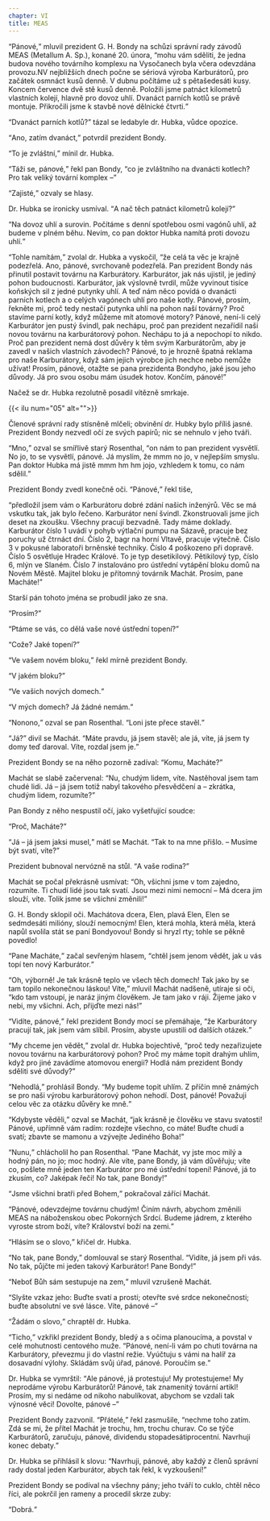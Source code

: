 ```yaml
---
chapter: VI
title: MEAS
---
```


<q>Pánové,</q> mluvil prezident G. H. Bondy na schůzi správní rady závodů MEAS (Metallum A. Sp.), konané 20. února, <q>mohu vám sděliti, že jedna budova nového továrního komplexu na Vysočanech byla včera odevzdána provozu.NV nejbližších dnech počne se sériová výroba Karburátorů, pro začátek osmnáct kusů denně.
V dubnu počítáme už s pětašedesáti kusy.
Koncem července dvě stě kusů denně.
Položili jsme patnáct kilometrů vlastních kolejí, hlavně pro dovoz uhlí.
Dvanáct parních kotlů se právě montuje.
Přikročili jsme k stavbě nové dělnické čtvrti.</q>

<q>Dvanáct parních kotlů?</q>
tázal se ledabyle dr. Hubka, vůdce opozice.

<q>Ano, zatím dvanáct,</q> potvrdil prezident Bondy.

<q>To je zvláštní,</q> mínil dr. Hubka.

<q>Táži se, pánové,</q> řekl pan Bondy, <q>co je zvláštního na dvanácti kotlech?
Pro tak veliký tovární komplex –</q>

<q>Zajisté,</q> ozvaly se hlasy.

Dr. Hubka se ironicky usmíval.
<q>A nač těch patnáct kilometrů kolejí?</q>

<q>Na dovoz uhlí a surovin.
Počítáme s denní spotřebou osmi vagónů uhlí, až budeme v plném běhu.
Nevím, co pan doktor Hubka namítá proti dovozu uhlí.</q>

<q>Tohle namítám,</q> zvolal dr. Hubka a vyskočil, <q>že celá ta věc je krajně podezřelá.
Ano, pánové, svrchovaně podezřelá.
Pan prezident Bondy nás přinutil postavit továrnu na Karburátory.
Karburátor, jak nás ujistil, je jediný pohon budoucnosti.
Karburátor, jak výslovně tvrdil, může vyvinout tisíce koňských sil z jedné putynky uhlí.
A teď nám něco povídá o dvanácti parních kotlech a o celých vagónech uhlí pro naše kotly.
Pánové, prosím, řekněte mi, proč tedy nestačí putynka uhlí na pohon naší továrny?
Proč stavíme parní kotly, když můžeme mít atomové motory?
Pánové, není-li celý Karburátor jen pustý švindl, pak nechápu, proč pan prezident nezařídil naši novou továrnu na karburátorový pohon.
Nechápu to já a nepochopí to nikdo.
Proč pan prezident nemá dost důvěry k těm svým Karburátorům, aby je zavedl v našich vlastních závodech?
Pánové, to je hrozně špatná reklama pro naše Karburátory, když sám jejich výrobce jich nechce nebo nemůže užívat!
Prosím, pánové, otažte se pana prezidenta Bondyho, jaké jsou jeho důvody.
Já pro svou osobu mám úsudek hotov.
Končím, pánové!</q>

Načež se dr. Hubka rezolutně posadil vítězně smrkaje.

{{< ilu num="05" alt="">}}

Členové správní rady stísněně mlčeli; obvinění dr. Hubky bylo příliš jasné.
Prezident Bondy nezvedl očí ze svých papírů; nic se nehnulo v jeho tváři.

<q>Mno,</q> ozval se smířlivě starý Rosenthal, <q>on nám to pan prezident vysvětlí.
No jo, to se vysvětlí, pánové.
Já myslím, že mmm no jo, v nejlepším smyslu.
Pan doktor Hubka má jistě mmm hm hm jojo, vzhledem k tomu, co nám sdělil.</q>

Prezident Bondy zvedl konečně oči.
<q>Pánové,</q> řekl tiše,

<q>předložil jsem vám o Karburátoru dobré zdání našich inženýrů.
Věc se má vskutku tak, jak bylo řečeno.
Karburátor není švindl.
Zkonstruovali jsme jich deset na zkoušku.
Všechny pracují bezvadně.
Tady máme doklady.
Karburátor číslo 1 uvádí v pohyb výtlační pumpu na Sázavě, pracuje bez poruchy už čtrnáct dní.
Číslo 2, bagr na horní Vltavě, pracuje výtečně.
Číslo 3 v pokusné laboratoři brněnské techniky.
Číslo 4 poškozeno při dopravě.
Číslo 5 osvětluje Hradec Králové.
To je typ desetikilový.
Pětikilový typ, číslo 6, mlýn ve Slaném.
Číslo 7 instalováno pro ústřední vytápění bloku domů na Novém Městě.
Majitel bloku je přítomný továrník Machát.
Prosím, pane Macháte!</q>

Starší pán tohoto jména se probudil jako ze sna.

<q>Prosím?</q>

<q>Ptáme se vás, co dělá vaše nové ústřední topení?</q>

<q>Cože?
Jaké topení?</q>

<q>Ve vašem novém bloku,</q> řekl mírně prezident Bondy.

<q>V jakém bloku?</q>

<q>Ve vašich nových domech.</q>

<q>V mých domech?
Já žádné nemám.</q>

<q>Nonono,</q> ozval se pan Rosenthal.
<q>Loni jste přece stavěl.</q>

<q>Já?</q>
divil se Machát.
<q>Máte pravdu, já jsem stavěl; ale já, víte, já jsem ty domy teď daroval.
Víte, rozdal jsem je.</q>

Prezident Bondy se na něho pozorně zadíval:
<q>Komu, Macháte?</q>

Machát se slabě začervenal:
<q>Nu, chudým lidem, víte.
Nastěhoval jsem tam chudé lidi.
Já – já jsem totiž nabyl takového přesvědčení a
– zkrátka, chudým lidem, rozumíte?</q>

Pan Bondy z něho nespustil očí, jako vyšetřující soudce:

<q>Proč, Macháte?</q>

<q>Já – já jsem jaksi musel,</q> mátl se Machát.
<q>Tak to na mne přišlo. – Musíme být svatí, víte?</q>

Prezident bubnoval nervózně na stůl.
<q>A vaše rodina?</q>

Machát se počal překrásně usmívat:
<q>Oh, všichni jsme v tom zajedno, rozumíte.
Ti chudí lidé jsou tak svatí.
Jsou mezi nimi nemocní – Má dcera jim slouží, víte.
Tolik jsme se všichni změnili!</q>

G. H. Bondy sklopil oči.
Machátova dcera, Elen, plavá Elen, Elen se sedmdesáti milióny, slouží nemocným!
Elen, která mohla, která měla, která napůl svolila stát se paní Bondyovou!
Bondy si hryzl rty; tohle se pěkně povedlo!

<q>Pane Macháte,</q> začal sevřeným hlasem, <q>chtěl jsem jenom vědět, jak u vás topí ten nový Karburátor.</q>

<q>Oh, výborně!
Je tak krásně teplo ve všech těch domech!
Tak jako by se tam topilo nekonečnou láskou!
Víte,</q> mluvil Machát nadšeně, utíraje si oči, <q>kdo tam vstoupí, je naráz jiným člověkem.
Je tam jako v ráji.
Žijeme jako v nebi, my všichni.
Ach, přijďte mezi nás!</q>

<q>Vidíte, pánové,</q> řekl prezident Bondy mocí se přemáhaje, <q>že Karburátory pracují tak, jak jsem vám slíbil.
Prosím, abyste upustili od dalších otázek.</q>

<q>My chceme jen vědět,</q> zvolal dr. Hubka bojechtivě, <q>proč tedy nezařizujete novou továrnu na karburátorový pohon?
Proč my máme topit drahým uhlím, když pro jiné zavádíme atomovou energii?
Hodlá nám prezident Bondy sděliti své důvody?</q>

<q>Nehodlá,</q> prohlásil Bondy.
<q>My budeme topit uhlím.
Z příčin mně známých se pro naši výrobu karburátorový pohon nehodí.
Dost, pánové!
Považuji celou věc za otázku důvěry ke mně.</q>

<q>Kdybyste věděli,</q> ozval se Machát, <q>jak krásně je člověku ve stavu svatosti!
Pánové, upřímně vám radím: rozdejte všechno, co máte!
Buďte chudí a svatí; zbavte se mamonu a vzývejte Jediného Boha!</q>

<q>Nunu,</q> chlácholil ho pan Rosenthal.
<q>Pane Machát, vy jste moc milý a hodný pán, no jo; moc hodný.
Ale víte, pane Bondy, já vám důvěřuju; víte co, pošlete mně jeden ten Karburátor pro mé ústřední topení!
Pánové, já to zkusím, co?
Jaképak řeči!
No tak, pane Bondy!</q>

<q>Jsme všichni bratři před Bohem,</q> pokračoval zářící Machát.

<q>Pánové, odevzdejme továrnu chudým!
Činím návrh, abychom změnili MEAS na náboženskou obec Pokorných Srdcí.
Budeme jádrem, z kterého vyroste strom boží, víte?
Království boží na zemi.</q>

<q>Hlásím se o slovo,</q> křičel dr. Hubka.

<q>No tak, pane Bondy,</q> domlouval se starý Rosenthal.
<q>Vidíte, já jsem při vás.
No tak, půjčte mi jeden takový Karburátor!
Pane Bondy!</q>

<q>Neboť Bůh sám sestupuje na zem,</q> mluvil vzrušeně Machát.

<q>Slyšte vzkaz jeho: Buďte svatí a prostí; otevřte své srdce nekonečnosti; buďte absolutní ve své lásce.
Víte, pánové –</q>

<q>Žádám o slovo,</q> chraptěl dr. Hubka.

<q>Ticho,</q> vzkřikl prezident Bondy, bledý a s očima planoucíma, a povstal v celé mohutnosti centového muže.
<q>Pánové, není-li vám po chuti továrna na Karburátory, převezmu ji do vlastní režie.
Vyúčtuju s vámi na halíř za dosavadní výlohy.
Skládám svůj úřad, pánové.
Poroučím se.</q>

Dr. Hubka se vymrštil:
<q>Ale pánové, já protestuju!
My protestujeme!
My neprodáme výrobu Karburátorů!
Pánové, tak znamenitý tovární artikl!
Prosím, my si nedáme od nikoho nabulíkovat, abychom se vzdali tak výnosné věci!
Dovolte, pánové –</q>

Prezident Bondy zazvonil.
<q>Přátelé,</q> řekl zasmušile, <q>nechme toho zatím.
Zdá se mi, že přítel Machát je trochu, hm, trochu churav.
Co se týče Karburátorů, zaručuju, pánové, dividendu stopadesátiprocentní.
Navrhuji konec debaty.</q>

Dr. Hubka se přihlásil k slovu:
<q>Navrhuji, pánové, aby každý z členů správní rady dostal jeden Karburátor, abych tak řekl, k vyzkoušení!</q>

Prezident Bondy se podíval na všechny pány; jeho tváří to cuklo, chtěl něco říci, ale pokrčil jen rameny a procedil skrze zuby:

<q>Dobrá.</q>
